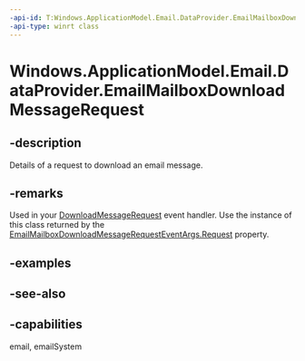 ```yaml
---
-api-id: T:Windows.ApplicationModel.Email.DataProvider.EmailMailboxDownloadMessageRequest
-api-type: winrt class
---
```


<!-- Class syntax.
public class EmailMailboxDownloadMessageRequest : Windows.ApplicationModel.Email.DataProvider.IEmailMailboxDownloadMessageRequest
-->

# Windows.ApplicationModel.Email.DataProvider.EmailMailboxDownloadMessageRequest

## -description
Details of a request to download an email message.

## -remarks
Used in your [DownloadMessageRequest](emaildataproviderconnection_downloadmessagerequested.md) event handler. Use the instance of this class returned by the [EmailMailboxDownloadMessageRequestEventArgs.Request](emailmailboxdownloadmessagerequesteventargs_request.md) property.

## -examples

## -see-also

## -capabilities
email, emailSystem
